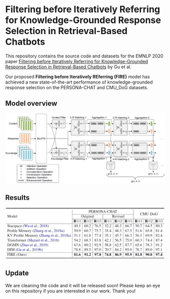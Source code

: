 # Filtering before Iteratively Referring for Knowledge-Grounded Response Selection in Retrieval-Based Chatbots
This repository contains the source code and datasets for the EMNLP 2020 paper [Filtering before Iteratively Referring for Knowledge-Grounded Response Selection in Retrieval-Based Chatbots](https://arxiv.org/pdf/2004.14550.pdf) by Gu et al. <br>

Our proposed **Filtering before Iteratively REferring (FIRE)** model has achieved a new state-of-the-art performance of knowledge-grounded response selection on the PERSONA-CHAT and CMU_DoG datasets.

## Model overview
<img src="image/model.png">

## Results
<img src="image/result.png">

## Update
We are cleaning the code and it will be released soon! Please keep an eye on this repository if you are interested in our work. Thank you!
